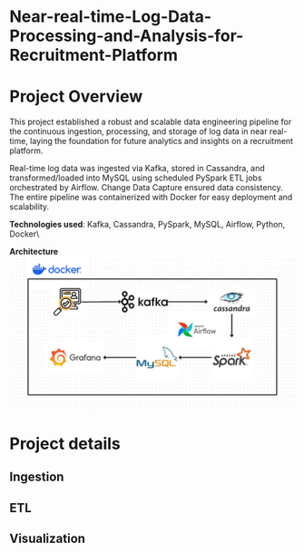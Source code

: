 # Near-real-time-Log-Data-Processing-and-Analysis-for-Recruitment-Platform

# Project Overview
This project established a robust and scalable data engineering pipeline for the continuous ingestion, processing, and storage of log data in near real-time, laying the foundation for future analytics and insights on a recruitment platform.

Real-time log data was ingested via Kafka, stored in Cassandra, and transformed/loaded into MySQL using scheduled PySpark ETL jobs orchestrated by Airflow. Change Data Capture ensured data consistency. The entire pipeline was containerized with Docker for easy deployment and scalability.

**Technologies used**: Kafka, Cassandra, PySpark, MySQL, Airflow, Python, Docker\

**Architecture**
![project-pipeline](https://github.com/hien2706/Near-real-time-Log-Data-Processing-and-Analysis-for-Recruitment-Platform/blob/main/images/pipeline-architecture.jpg)

# Project details
## Ingestion
## ETL
## Visualization
